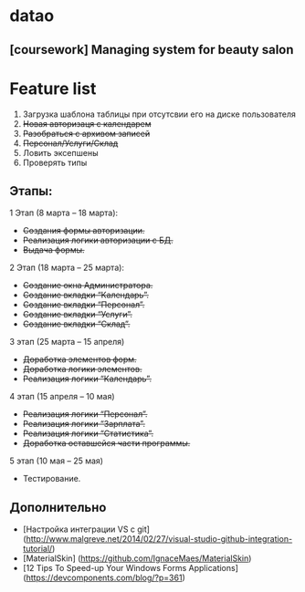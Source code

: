 # datao
[coursework] Managing system for beauty salon
------
# Feature list
1. Загрузка шаблона таблицы при отсутсвии его на диске пользователя
2. ~~Новая авторизаця с календарем~~
3. ~~Разобраться с архивом записей~~
4. ~~Персонал/Услуги/Склад~~
5. Ловить эксепшены
6. Проверять типы

## Этапы:
1 Этап (8 марта – 18 марта):

-	~~Создания формы авторизации.~~
-	~~Реализация логики авторизации с БД.~~
-	~~Выдача формы.~~

2 Этап (18 марта – 25 марта):

-	~~Создание окна Администратора.~~
-	~~Создание вкладки “Календарь”.~~
-	~~Создание вкладки “Персонал”.~~
-	~~Создание вкладки “Услуги”.~~
-	~~Создание вкладки “Склад”.~~

3 этап (25 марта – 15 апреля)
-	~~Доработка элементов форм.~~
-	~~Доработка логики элементов.~~
-	~~Реализация логики “Календарь”.~~

4 этап (15 апреля – 10 мая)
-	~~Реализация логики “Персонал”.~~
-	~~Реализация логики “Зарплата”.~~
-	~~Реализация логики “Статистика”.~~
-	~~Доработка оставшейся части программы.~~

5 этап (10 мая – 25 мая)
-	Тестирование.

## Дополнительно
- [Настройка интеграции VS с git] (http://www.malgreve.net/2014/02/27/visual-studio-github-integration-tutorial/)
- [MaterialSkin] (https://github.com/IgnaceMaes/MaterialSkin)
- [12 Tips To Speed-up Your Windows Forms Applications] (https://devcomponents.com/blog/?p=361)

